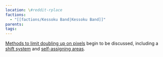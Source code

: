 ```yaml
---
location: \#reddit-rplace
factions:
  - "[[factions/Kessoku Band|Kessoku Band]]"
parents: 
tags: 
---
```

[Methods to limit doubling up on pixels](https://discord.com/channels/1093664259273130084/1131230952119615600/1131435535206977598) begin to be discussed, including a [shift system](https://discord.com/channels/1093664259273130084/1131230952119615600/1131435642652467263) and [self-assigning areas](https://discord.com/channels/1093664259273130084/1131230952119615600/1131435811578073261).
